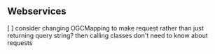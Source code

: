 ## Webservices

[ ] consider changing OGCMapping to make request rather than just returning query string? then calling classes don't need to know about requests
